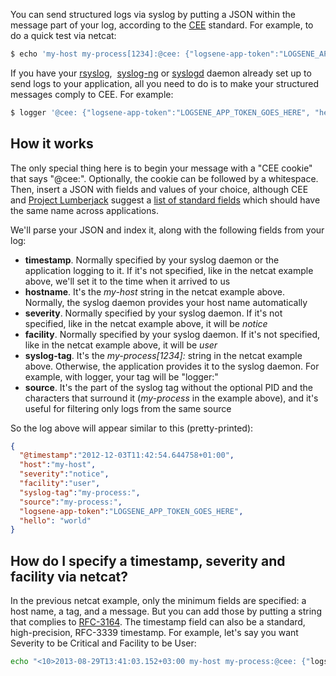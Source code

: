 You can send structured logs via syslog by putting a JSON within the
message part of your log, according to the [CEE](http://cee.mitre.org/)
standard. For example, to do a quick test via netcat:

``` bash
$ echo 'my-host my-process[1234]:@cee: {"logsene-app-token":"LOGSENE_APP_TOKEN_GOES_HERE", "hello":"world"}' | nc logsene-receiver-syslog.sematext.com 514
```

If you have your [rsyslog](rsyslog),
 [syslog-ng](syslog-ng) or
[syslogd](syslogd) daemon already set up to send logs to
your application, all you need to do is to make your structured messages
comply to CEE. For example:

``` bash
$ logger '@cee: {"logsene-app-token":"LOGSENE_APP_TOKEN_GOES_HERE", "hello":"world"}'
```

## How it works

The only special thing here is to begin your message with a "CEE cookie"
that says "@cee:". Optionally, the cookie can be followed by a
whitespace. Then, insert a JSON with fields and values of your choice,
although CEE and [Project Lumberjack](https://fedorahosted.org/lumberjack/) suggest a [list of
standard fields](https://fedorahosted.org/lumberjack/wiki/FieldList)
which should have the same name across applications.

We'll parse your JSON and index it, along with the following fields from
your log:

  - **timestamp**. Normally specified by your syslog daemon or the
    application logging to it. If it's not specified, like in the netcat
    example above, we'll set it to the time when it arrived to us
  - **hostname**. It's the *my-host* string in the netcat example above.
    Normally, the syslog daemon provides your host name automatically
  - **severity**. Normally specified by your syslog daemon. If it's not
    specified, like in the netcat example above, it will be *notice*
  - **facility**. Normally specified by your syslog daemon. If it's not
    specified, like in the netcat example above, it will be *user*
  - **syslog-tag**. It's the *my-process\[1234\]:* string in the netcat
    example above. Otherwise, the application provides it to the syslog
    daemon. For example, with logger, your tag will be "logger:"
  - **source**. It's the part of the syslog tag without the optional PID
    and the characters that surround it (*my-process* in the example
    above), and it's useful for filtering only logs from the same source

So the log above will appear similar to this (pretty-printed):

``` JSON
{
  "@timestamp":"2012-12-03T11:42:54.644758+01:00",
  "host":"my-host",
  "severity":"notice",
  "facility":"user",
  "syslog-tag":"my-process:",
  "source":"my-process:",
  "logsene-app-token":"LOGSENE_APP_TOKEN_GOES_HERE",
  "hello": "world" 
}
```

## How do I specify a timestamp, severity and facility via netcat?

In the previous netcat example, only the minimum fields are specified: a
host name, a tag, and a message. But you can add those by putting a
string that complies to
[RFC-3164](https://www.rfc-editor.org/rfc/rfc3164.txt). The timestamp
field can also be a standard, high-precision, RFC-3339 timestamp. For
example, let's say you want Severity to be Critical and Facility to be
User:

``` bash
echo "<10>2013-08-29T13:41:03.152+03:00 my-host my-process:@cee: {"logsene-app-token":"LOGSENE_APP_TOKEN_GOES_HERE", "message":"this is a test message"} | nc logsene-receiver-syslog.sematext.com 514
```
